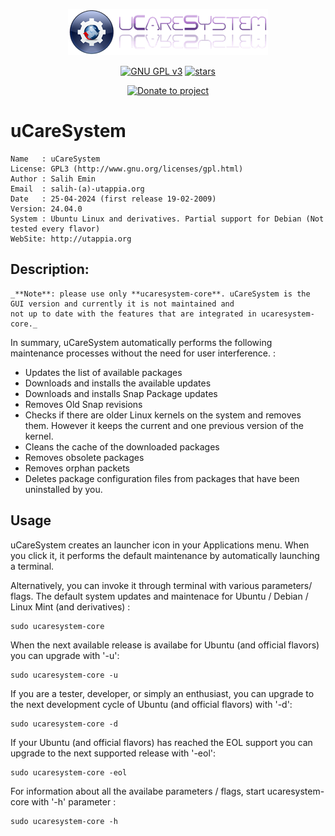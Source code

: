 <p align="center"><img src="https://raw.githubusercontent.com/Utappia/uCareSystem/master/assets/ucaresystem-image-banner.png"></p>

<p align="center">
    <a href="https://www.gnu.org/licenses/gpl-3.0.en.html" target="_blank"><img src="https://img.shields.io/badge/license-GPLv3-blue.svg" alt="GNU GPL v3"></a>
    <a href="https://github.com/Utappia/uCareSystem/stargazers" target="_blank"><img src="https://img.shields.io/github/stars/utappia/ucaresystem.svg" alt="stars"></a>
<p align="center">
    <a href="https://www.paypal.com/cgi-bin/webscr?cmd=_s-xclick&hosted_button_id=SATQ6Y9S3UCSG" target="_blank"><img src="https://img.shields.io/badge/Donate-PayPal-yellow.svg" alt="Donate to project"></a>
 
 

# uCareSystem

	Name   : uCareSystem
	License: GPL3 (http://www.gnu.org/licenses/gpl.html)
	Author : Salih Emin
	Email  : salih-(a)-utappia.org
	Date   : 25-04-2024 (first release 19-02-2009)
	Version: 24.04.0
	System : Ubuntu Linux and derivatives. Partial support for Debian (Not tested every flavor)
	WebSite: http://utappia.org

## Description:

	_**Note**: please use only **ucaresystem-core**. uCareSystem is the GUI version and currently it is not maintained and
	not up to date with the features that are integrated in ucaresystem-core._

In summary, uCareSystem automatically performs the following maintenance processes without the need for user interference. :

- Updates the list of available packages
- Downloads and installs the available updates
- Downloads and installs Snap Package updates
- Removes Old Snap revisions
- Checks if there are older Linux kernels on the system and removes them. However it keeps the current and one previous version of the kernel.
- Cleans the cache of the downloaded packages
- Removes obsolete packages
- Removes orphan packets
- Deletes package configuration files from packages that have been uninstalled by you.
                                          
## Usage

uCareSystem creates an launcher icon in your Applications menu. When you click it, it performs the default maintenance by automatically launching a terminal. 

Alternatively, you can invoke it through terminal with various parameters/ flags. The default system updates and maintenace for Ubuntu / Debian / Linux Mint (and derivatives) :

	sudo ucaresystem-core

When the next available release is availabe for Ubuntu (and official flavors) you can upgrade with '-u':
	
	sudo ucaresystem-core -u

If you are a tester, developer, or simply an enthusiast, you can upgrade to the next development cycle of Ubuntu (and official flavors) with '-d':

	sudo ucaresystem-core -d

If your Ubuntu (and official flavors) has reached the EOL support you can upgrade to the next supported release with '-eol':
	
	sudo ucaresystem-core -eol

For information about all the availabe parameters / flags, start ucaresystem-core with '-h' parameter :

	sudo ucaresystem-core -h

